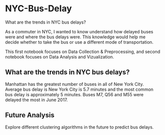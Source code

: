 # NYC-Bus-Delay
What are the trends in NYC bus delays?

As a commuter in NYC, I wanted to know understand how delayed buses were and where the bus delays were. This knowledge would help me decide whether to take the bus or use a different mode of transportation.

This first notebook focuses on Data Collection & Preprocessing, and second notebook focuses on Data Analysis and Vizualization.

## What are the trends in NYC bus delays?

Manhattan has the greatest number of buses in all of New York City. 
Average bus delay is New York City is 5.7 minutes and the most common bus delay is approximately 5 minutes. 
Buses M7, Q56 and M55 were delayed the most in June 2017.

## Future Analysis
Explore different clustering algorithms in the future to predict bus delays.

